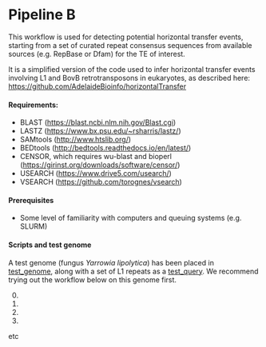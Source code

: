 # Pipeline B

This workflow is used for detecting potential horizontal transfer events, starting from a set of curated repeat consensus sequences from available sources (e.g. RepBase or Dfam) for the TE of interest. 

It is a simplified version of the code used to infer horizontal transfer events involving L1 and BovB retrotransposons in eukaryotes, as described here: https://github.com/AdelaideBioinfo/horizontalTransfer

#### Requirements:
- BLAST (https://blast.ncbi.nlm.nih.gov/Blast.cgi)
- LASTZ (https://www.bx.psu.edu/~rsharris/lastz/)
- SAMtools (http://www.htslib.org/)
- BEDtools (http://bedtools.readthedocs.io/en/latest/)
- CENSOR, which requires wu-blast and bioperl (https://girinst.org/downloads/software/censor/)
- USEARCH (https://www.drive5.com/usearch/)
- VSEARCH (https://github.com/torognes/vsearch)

#### Prerequisites
- Some level of familiarity with computers and queuing systems (e.g. SLURM)

#### Scripts and test genome
A test genome (fungus *Yarrowia lipolytica*) has been placed in [test_genome](test_genome), along with a set of L1 repeats as a [test_query](test_query). We recommend trying out the workflow below on this genome first. 

0)

1)

2)

3)

etc


